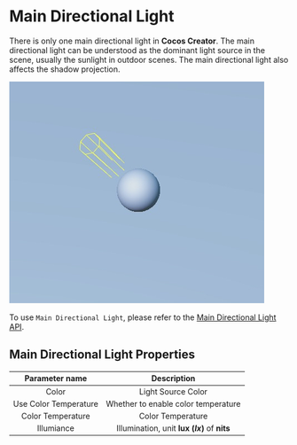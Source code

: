 # Main Directional Light

There is only one main directional light in __Cocos Creator__. The main directional light can be understood as the dominant light source in the scene, usually the sunlight in outdoor scenes. The main directional light also affects the shadow projection.

![main dir light](dir-light.jpg)

To use `Main Directional Light`, please refer to the [Main Directional Light API](../../../api/en/classes/component_light.directionallight.html).

## Main Directional Light Properties

| Parameter name | Description |
|:-------:|:---:|
| Color | Light Source Color |
| Use Color Temperature | Whether to enable color temperature |
| Color Temperature | Color Temperature |
| Illumiance | Illumination, unit **lux (*lx*)** of **nits** |
